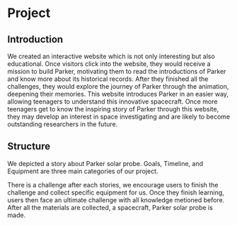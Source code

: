 # Project

## Introduction
We created an interactive website which is not only interesting but also educational. Once visitors click into the website, they would receive a mission to build Parker, motivating them to read the introductions of Parker and know more about its historical records.  After they finished all the challenges, they would explore the journey of Parker through the animation, deepening their memories. This website introduces Parker in an easier way, allowing teenagers to understand this innovative spacecraft. Once more teenagers get to know the inspiring story of Parker through this website, they may develop an interest in space investigating and are likely to become outstanding researchers in the future.

## Structure
We depicted a story about Parker solar probe. Goals, Timeline, and Equipment are three main categories of our project. 

There is a challenge after each stories, we encourage users to finish the challenge and collect specific equipment for us. Once they finish learning, users then face an ultimate challenge with all knowledge metioned before. After all the materials are collected, a spacecraft, Parker solar probe is made.